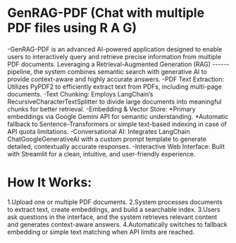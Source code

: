 # **GenRAG-PDF (Chat with multiple PDF files using R A G)**
###
-GenRAG-PDF is an advanced AI-powered application designed to enable users to interactively query and retrieve precise information from multiple PDF documents. Leveraging a Retrieval-Augmented Generation (RAG) ------pipeline, the system combines semantic search with generative AI to provide context-aware and highly accurate answers.
-PDF Text Extraction: Utilizes PyPDF2 to efficiently extract text from PDFs, including multi-page documents.
-Text Chunking: Employs LangChain’s RecursiveCharacterTextSplitter to divide large documents into meaningful chunks for better retrieval.
-Embedding & Vector Store:
  *Primary embeddings via Google Gemini API for semantic understanding.
  *Automatic fallback to Sentence-Transformers or simple text-based indexing in case of API quota limitations.
-Conversational AI: Integrates LangChain ChatGoogleGenerativeAI with a custom prompt template to generate detailed, contextually accurate responses.
-Interactive Web Interface: Built with Streamlit for a clean, intuitive, and user-friendly experience.
###
# **How It Works:**
1.Upload one or multiple PDF documents.
2.System processes documents to extract text, create embeddings, and build a searchable index.
3.Users ask questions in the interface, and the system retrieves relevant content and generates context-aware answers.
4.Automatically switches to fallback embedding or simple text matching when API limits are reached.

